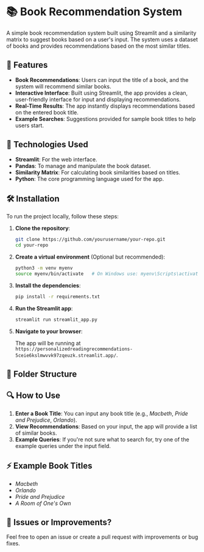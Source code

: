 # 📚 Book Recommendation System

A simple book recommendation system built using Streamlit and a similarity matrix to suggest books based on a user's input. The system uses a dataset of books and provides recommendations based on the most similar titles.

## 🚀 Features

- **Book Recommendations**: Users can input the title of a book, and the system will recommend similar books.
- **Interactive Interface**: Built using Streamlit, the app provides a clean, user-friendly interface for input and displaying recommendations.
- **Real-Time Results**: The app instantly displays recommendations based on the entered book title.
- **Example Searches**: Suggestions provided for sample book titles to help users start.

## 🎨 Technologies Used

- **Streamlit**: For the web interface.
- **Pandas**: To manage and manipulate the book dataset.
- **Similarity Matrix**: For calculating book similarities based on titles.
- **Python**: The core programming language used for the app.

## 🛠️ Installation

To run the project locally, follow these steps:

1. **Clone the repository**:

    ```bash
    git clone https://github.com/yourusername/your-repo.git
    cd your-repo
    ```

2. **Create a virtual environment** (Optional but recommended):

    ```bash
    python3 -m venv myenv
    source myenv/bin/activate   # On Windows use: myenv\Scripts\activate
    ```

3. **Install the dependencies**:

    ```bash
    pip install -r requirements.txt
    ```

4. **Run the Streamlit app**:

    ```bash
    streamlit run streamlit_app.py
    ```

5. **Navigate to your browser**:

    The app will be running at `https://personalizedreadingrecommendations-5ceie6kslmwvvk97zqeuzk.streamlit.app/`.

## 📁 Folder Structure

## 🔍 How to Use

1. **Enter a Book Title**: You can input any book title (e.g., *Macbeth*, *Pride and Prejudice*, *Orlando*).
2. **View Recommendations**: Based on your input, the app will provide a list of similar books.
3. **Example Queries**: If you're not sure what to search for, try one of the example queries under the input field.

## ⚡ Example Book Titles

- *Macbeth*
- *Orlando*
- *Pride and Prejudice*
- *A Room of One's Own*

## 🤔 Issues or Improvements?

Feel free to open an issue or create a pull request with improvements or bug fixes.
